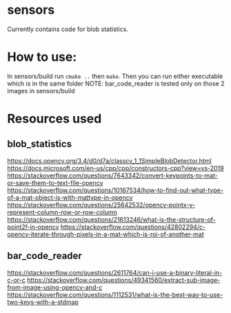 # sensors
Currently contains code for blob statistics.

# How to use:
In sensors/build run `cmake ..` then `make`.
Then you can run either executable which is in the same folder
NOTE: bar_code_reader is tested only on those 2 images in sensors/build

# Resources used
## blob_statistics
https://docs.opencv.org/3.4/d0/d7a/classcv_1_1SimpleBlobDetector.html
https://docs.microsoft.com/en-us/cpp/cpp/constructors-cpp?view=vs-2019
https://stackoverflow.com/questions/7643342/convert-keypoints-to-mat-or-save-them-to-text-file-opencv
https://stackoverflow.com/questions/10167534/how-to-find-out-what-type-of-a-mat-object-is-with-mattype-in-opencv
https://stackoverflow.com/questions/25642532/opencv-pointx-y-represent-column-row-or-row-column
https://stackoverflow.com/questions/21613246/what-is-the-structure-of-point2f-in-opencv
https://stackoverflow.com/questions/42802294/c-opencv-iterate-through-pixels-in-a-mat-which-is-roi-of-another-mat

## bar_code_reader
https://stackoverflow.com/questions/2611764/can-i-use-a-binary-literal-in-c-or-c
https://stackoverflow.com/questions/49341560/extract-sub-image-from-image-using-opencv-and-c
https://stackoverflow.com/questions/1112531/what-is-the-best-way-to-use-two-keys-with-a-stdmap
